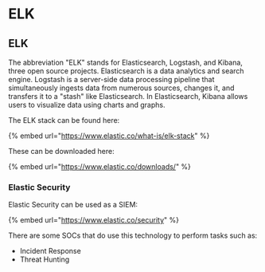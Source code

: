 # ELK

## ELK

The abbreviation "ELK" stands for Elasticsearch, Logstash, and Kibana, three open source projects. Elasticsearch is a data analytics and search engine. Logstash is a server-side data processing pipeline that simultaneously ingests data from numerous sources, changes it, and transfers it to a "stash" like Elasticsearch. In Elasticsearch, Kibana allows users to visualize data using charts and graphs.

The ELK stack can be found here:

{% embed url="https://www.elastic.co/what-is/elk-stack" %}

These can be downloaded here:

{% embed url="https://www.elastic.co/downloads/" %}

### Elastic Security

Elastic Security can be used as a SIEM:

{% embed url="https://www.elastic.co/security" %}

There are some SOCs that do use this technology to perform tasks such as:

* Incident Response
* Threat Hunting
